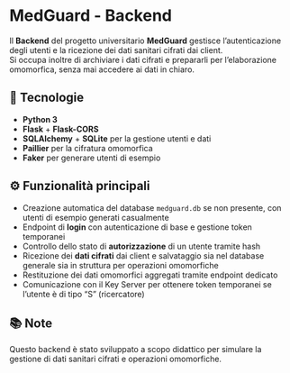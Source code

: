 # MedGuard - Backend

Il **Backend** del progetto universitario **MedGuard** gestisce l’autenticazione degli utenti e la ricezione dei dati sanitari cifrati dai client.  
Si occupa inoltre di archiviare i dati cifrati e prepararli per l’elaborazione omomorfica, senza mai accedere ai dati in chiaro.

## 🚀 Tecnologie
- **Python 3**
- **Flask** + **Flask-CORS**
- **SQLAlchemy** + **SQLite** per la gestione utenti e dati
- **Paillier** per la cifratura omomorfica
- **Faker** per generare utenti di esempio

## ⚙️ Funzionalità principali

- Creazione automatica del database `medguard.db` se non presente, con utenti di esempio generati casualmente  
- Endpoint di **login** con autenticazione di base e gestione token temporanei  
- Controllo dello stato di **autorizzazione** di un utente tramite hash  
- Ricezione dei **dati cifrati** dai client e salvataggio sia nel database generale sia in struttura per operazioni omomorfiche  
- Restituzione dei dati omomorfici aggregati tramite endpoint dedicato  
- Comunicazione con il Key Server per ottenere token temporanei se l’utente è di tipo “S” (ricercatore)

## 📚 Note
Questo backend è stato sviluppato a scopo didattico per simulare la gestione di dati sanitari cifrati e operazioni omomorfiche.
